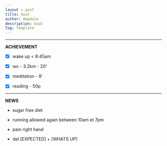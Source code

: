 ```yaml
---
layout : post
title: Goal
author: Amp0ule
description: Goal
Tag: Template
---
```


*****
**ACHIEVEMENT**

- [x] wake up < 8:45am
- [x] wo - 3.2km - 20'
- [x] meditation - 9'
- [x] reading - 50p


*****
**NEWS**

- sugar free diet
- running allowed again between 10am et 7pm
- pain right hand

- del [EXPECTED] + [WHATS UP]






